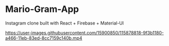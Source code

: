 # Mario-Gram-App
Instagram clone built with React + Firebase + Material-UI


https://user-images.githubusercontent.com/15900850/115878818-9f3b1180-a466-11eb-83ed-8cc7159c140b.mp4
